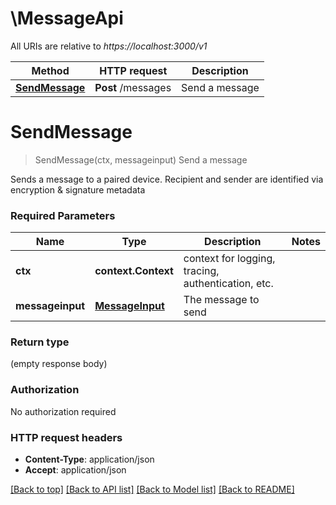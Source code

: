 # \MessageApi

All URIs are relative to *https://localhost:3000/v1*

Method | HTTP request | Description
------------- | ------------- | -------------
[**SendMessage**](MessageApi.md#SendMessage) | **Post** /messages | Send a message


# **SendMessage**
> SendMessage(ctx, messageinput)
Send a message

Sends a message to a paired device. Recipient and sender are identified via encryption & signature metadata

### Required Parameters

Name | Type | Description  | Notes
------------- | ------------- | ------------- | -------------
 **ctx** | **context.Context** | context for logging, tracing, authentication, etc.
  **messageinput** | [**MessageInput**](MessageInput.md)| The message to send | 

### Return type

 (empty response body)

### Authorization

No authorization required

### HTTP request headers

 - **Content-Type**: application/json
 - **Accept**: application/json

[[Back to top]](#) [[Back to API list]](../README.md#documentation-for-api-endpoints) [[Back to Model list]](../README.md#documentation-for-models) [[Back to README]](../README.md)


